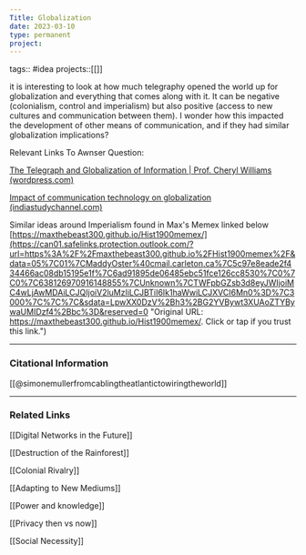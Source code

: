 ```yaml
---
Title: Globalization
date: 2023-03-10
type: permanent
project:
---
```


tags::  #idea 
projects::[[]]

it is interesting to look at how much telegraphy opened the world up for globalization and everything that comes along with it. It can be negative (colonialism, control and imperialism) but also positive (access to new cultures and communication between them). I wonder how this impacted the development of other means of communication, and if they had similar globalization implications?

Relevant Links To Awnser Question:

[The Telegraph and Globalization of Information | Prof. Cheryl Williams (wordpress.com)](https://cherylwilliams.wordpress.com/2013/09/13/the-telegraph-and-globalization-of-information/)

[Impact of communication technology on globalization (indiastudychannel.com)](https://www.indiastudychannel.com/resources/144899-Impact-of-communication-technology-on-globalization.aspx#:~:text=Communication%20and%20Globalization%20are%20interdependent.%20When%20Globalization%20deals,role%20in%20bringing%20up%20the%20concept%20of%20globalization.)

Similar ideas around Imperialism found in Max's Memex linked below
[https://maxthebeast300.github.io/Hist1900memex/](https://can01.safelinks.protection.outlook.com/?url=https%3A%2F%2Fmaxthebeast300.github.io%2FHist1900memex%2F&data=05%7C01%7CMaddyOster%40cmail.carleton.ca%7C5c97e8eade2f434466ac08db15195e1f%7C6ad91895de06485ebc51fce126cc8530%7C0%7C0%7C638126970916148855%7CUnknown%7CTWFpbGZsb3d8eyJWIjoiMC4wLjAwMDAiLCJQIjoiV2luMzIiLCJBTiI6Ik1haWwiLCJXVCI6Mn0%3D%7C3000%7C%7C%7C&sdata=LpwXX0DzV%2Bh3%2BG2YVBywt3XUAoZTYBywaUMIDzf4%2Bbc%3D&reserved=0 "Original URL: https://maxthebeast300.github.io/Hist1900memex/. Click or tap if you trust this link.")

---
### Citational Information

[[@simonemullerfromcablingtheatlantictowiringtheworld]] 

---

### Related Links

[[Digital Networks in the Future]]

[[Destruction of the Rainforest]]

[[Colonial Rivalry]]

[[Adapting to New Mediums]]

[[Power and knowledge]]

[[Privacy then vs now]]

[[Social Necessity]]



